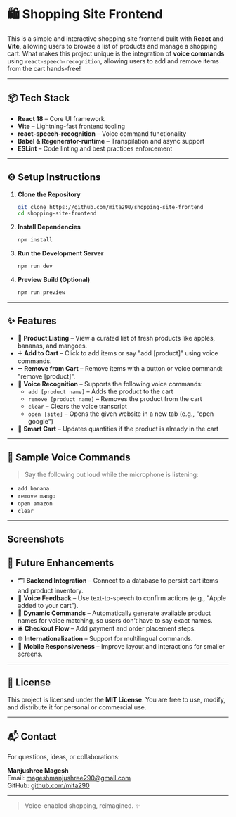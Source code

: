 # 🛍️ Shopping Site Frontend

This is a simple and interactive shopping site frontend built with **React** and **Vite**, allowing users to browse a list of products and manage a shopping cart. What makes this project unique is the integration of **voice commands** using `react-speech-recognition`, allowing users to add and remove items from the cart hands-free!

---

## 📦 Tech Stack

- **React 18** – Core UI framework
- **Vite** – Lightning-fast frontend tooling
- **react-speech-recognition** – Voice command functionality
- **Babel & Regenerator-runtime** – Transpilation and async support
- **ESLint** – Code linting and best practices enforcement

---

## ⚙️ Setup Instructions

1. **Clone the Repository**
   ```bash
   git clone https://github.com/mita290/shopping-site-frontend
   cd shopping-site-frontend
   ```

2. **Install Dependencies**
   ```bash
   npm install
   ```

3. **Run the Development Server**
   ```bash
   npm run dev
   ```

4. **Preview Build (Optional)**
   ```bash
   npm run preview
   ```

---

## ✨ Features

- 🛒 **Product Listing** – View a curated list of fresh products like apples, bananas, and mangoes.
- ➕ **Add to Cart** – Click to add items or say "add [product]" using voice commands.
- ➖ **Remove from Cart** – Remove items with a button or voice command: "remove [product]".
- 🎤 **Voice Recognition** – Supports the following voice commands:
  - `add [product name]` – Adds the product to the cart
  - `remove [product name]` – Removes the product from the cart
  - `clear` – Clears the voice transcript
  - `open [site]` – Opens the given website in a new tab (e.g., "open google")
- 🧠 **Smart Cart** – Updates quantities if the product is already in the cart

---

## 🧪 Sample Voice Commands

> Say the following out loud while the microphone is listening:

- `add banana`
- `remove mango`
- `open amazon`
- `clear`

---

## Screenshots

## 🚀 Future Enhancements

- 🗂️ **Backend Integration** – Connect to a database to persist cart items and product inventory.
- 🔁 **Voice Feedback** – Use text-to-speech to confirm actions (e.g., "Apple added to your cart").
- 🧠 **Dynamic Commands** – Automatically generate available product names for voice matching, so users don’t have to say exact names.
- 🛎️ **Checkout Flow** – Add payment and order placement steps.
- 🌐 **Internationalization** – Support for multilingual commands.
- 📱 **Mobile Responsiveness** – Improve layout and interactions for smaller screens.

---

## 📄 License

This project is licensed under the **MIT License**. You are free to use, modify, and distribute it for personal or commercial use.

---

## 📬 Contact

For questions, ideas, or collaborations:

**Manjushree Magesh**  
Email: [mageshmanjushree290@gmail.com](mailto:mageshmanjushree290@gmail.com)  
GitHub: [github.com/mita290](https://github.com/mita290)

---

> Voice-enabled shopping, reimagined. ✨